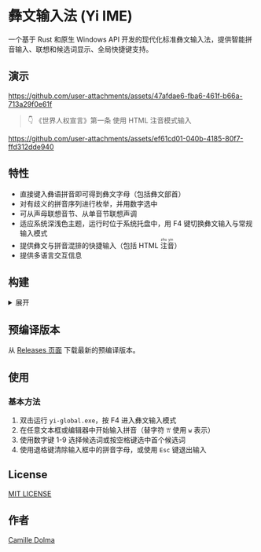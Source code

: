# 彝文输入法 (Yi IME)

一个基于 Rust 和原生 Windows API 开发的现代化标准彝文输入法，提供智能拼音输入、联想和候选词显示、全局快捷键支持。

## 演示


https://github.com/user-attachments/assets/47afdae6-fba6-461f-b66a-713a29f0e61f

> 👇 《世界人权宣言》第一条
> 使用 HTML 注音模式输入


https://github.com/user-attachments/assets/ef61cd01-040b-4185-80f7-ffd312dde940



## 特性

- 直接键入彝语拼音即可得到彝文字母（包括彝文部首）
- 对有歧义的拼音序列进行枚举，并用数字选中
- 可从声母联想音节、从单音节联想声调
- 适应系统深浅色主题，运行时位于系统托盘中，用 F4 键切换彝文输入与常规输入模式
- 提供彝文与拼音混排的快捷输入（包括 HTML <ruby>注<rt>zhu</rt></ruby><ruby>音<rt>yin</rt></ruby>）
- 提供多语言交互信息

## 构建

<details>
<summary>展开</summary>

### 系统要求

- Windows 10/11 (x64)
- Visual Studio Build Tools 或 Visual Studio (用于 C++ 编译)
- Rust Toolchain (1.70+)

### 从源码构建

1. **克隆仓库**

   ```bash
   git clone https://github.com/your-username/yi-ime.git
   cd yi-ime
   ```
2. **安装依赖**

   ```bash
   # 确保已安装 Rust
   rustup update

   # 安装 Windows 构建工具（如果尚未安装）
   # 下载并安装 Visual Studio Build Tools
   ```
3. **构建项目**

   ```bash
   cargo build --release
   ```
4. **运行输入法**

   ```bash
   cargo run --release
   ```

</details>


## 预编译版本

从 [Releases 页面](https://github.com/tanpero/yi/releases) 下载最新的预编译版本。

## 使用

### 基本方法

1. 双击运行 `yi-global.exe`，按 F4 进入彝文输入模式
2. 在任意文本框或编辑器中开始输入拼音（替字符 ꀕ 使用 `w` 表示）
3. 使用数字键 1-9 选择候选词或按空格键选中首个候选词
4. 使用退格键清除输入框中的拼音字母，或使用 `Esc` 键退出输入


## License

[MIT LICENSE](LICENSE)

## 作者

[Camille Dolma](https://github.com/tanpero)







